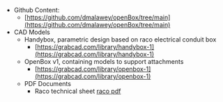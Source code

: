 
* Github Content:
  * [https://github.com/dmalawey/openBox/tree/main](https://github.com/dmalawey/openBox/tree/main)
* CAD Models
  * Handybox, parametric design based on raco electrical conduit box
    * [https://grabcad.com/library/handybox-1](https://grabcad.com/library/handybox-1)
  * OpenBox v1, containing models to support attachments
    * [https://grabcad.com/library/openbox-1](https://grabcad.com/library/openbox-1)
  * PDF Documents
    * Raco technical sheet [raco pdf](https://lobfile.com/file/3WwS7t4m.pdf)


